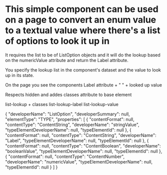 # This simple component can be used on a page to convert an enum value to a textual value where there's a list of options to look it up in

It requires the list to be of ListOption objects and it will do the lookup based on the numericValue attribute and return the Label attribute.

You specify the lookup list in the component's dataset and the value to look up in its state.

On the page you see the components Label attribute + " " + looked up value

Respects hidden and addes classes attribute to base element

list-lookup + classes
list-lookup-label 
list-lookup-value

{
    "developerName": "ListOption",
    "developerSummary": null,
    "elementType": "TYPE",
    "properties": [
        {
            "contentFormat": null,
            "contentType": "ContentString",
            "developerName": "stringValue",
            "typeElementDeveloperName": null,
            "typeElementId": null
        },
        {
            "contentFormat": null,
            "contentType": "ContentString",
            "developerName": "Label",
            "typeElementDeveloperName": null,
            "typeElementId": null
        },
        {
            "contentFormat": null,
            "contentType": "ContentBoolean",
            "developerName": "booleanValue",
            "typeElementDeveloperName": null,
            "typeElementId": null
        },
        {
            "contentFormat": null,
            "contentType": "ContentNumber",
            "developerName": "numericValue",
            "typeElementDeveloperName": null,
            "typeElementId": null
        }
    ]
}